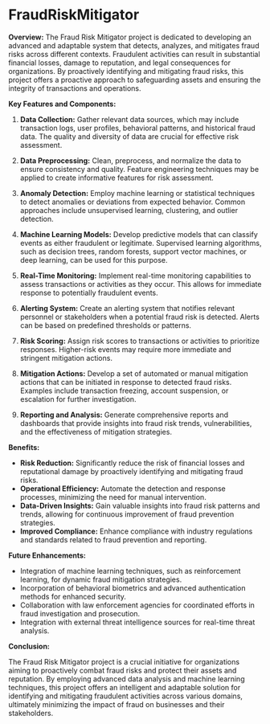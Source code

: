 # FraudRiskMitigator


**Overview:**
The Fraud Risk Mitigator project is dedicated to developing an advanced and adaptable system that detects, analyzes, and mitigates fraud risks across different contexts. 
Fraudulent activities can result in substantial financial losses, damage to reputation, and legal consequences for organizations. By proactively identifying and mitigating fraud risks, this project offers a proactive approach to safeguarding assets and ensuring the integrity of transactions and operations.

**Key Features and Components:**

1. **Data Collection:** Gather relevant data sources, which may include transaction logs, user profiles, behavioral patterns, and historical fraud data. The quality and diversity of data are crucial for effective risk assessment.

2. **Data Preprocessing:** Clean, preprocess, and normalize the data to ensure consistency and quality. Feature engineering techniques may be applied to create informative features for risk assessment.

3. **Anomaly Detection:** Employ machine learning or statistical techniques to detect anomalies or deviations from expected behavior. Common approaches include unsupervised learning, clustering, and outlier detection.

4. **Machine Learning Models:** Develop predictive models that can classify events as either fraudulent or legitimate. Supervised learning algorithms, such as decision trees, random forests, support vector machines, or deep learning, can be used for this purpose.

5. **Real-Time Monitoring:** Implement real-time monitoring capabilities to assess transactions or activities as they occur. This allows for immediate response to potentially fraudulent events.

6. **Alerting System:** Create an alerting system that notifies relevant personnel or stakeholders when a potential fraud risk is detected. Alerts can be based on predefined thresholds or patterns.

7. **Risk Scoring:** Assign risk scores to transactions or activities to prioritize responses. Higher-risk events may require more immediate and stringent mitigation actions.

8. **Mitigation Actions:** Develop a set of automated or manual mitigation actions that can be initiated in response to detected fraud risks. Examples include transaction freezing, account suspension, or escalation for further investigation.

9. **Reporting and Analysis:** Generate comprehensive reports and dashboards that provide insights into fraud risk trends, vulnerabilities, and the effectiveness of mitigation strategies.

**Benefits:**

- **Risk Reduction:** Significantly reduce the risk of financial losses and reputational damage by proactively identifying and mitigating fraud risks.
- **Operational Efficiency:** Automate the detection and response processes, minimizing the need for manual intervention.
- **Data-Driven Insights:** Gain valuable insights into fraud risk patterns and trends, allowing for continuous improvement of fraud prevention strategies.
- **Improved Compliance:** Enhance compliance with industry regulations and standards related to fraud prevention and reporting.

**Future Enhancements:**

- Integration of machine learning techniques, such as reinforcement learning, for dynamic fraud mitigation strategies.
- Incorporation of behavioral biometrics and advanced authentication methods for enhanced security.
- Collaboration with law enforcement agencies for coordinated efforts in fraud investigation and prosecution.
- Integration with external threat intelligence sources for real-time threat analysis.

**Conclusion:**

The Fraud Risk Mitigator project is a crucial initiative for organizations aiming to proactively combat fraud risks and protect their assets and reputation. By employing advanced data analysis and machine learning techniques, this project offers an intelligent and adaptable solution for identifying and mitigating fraudulent activities across various domains, ultimately minimizing the impact of fraud on businesses and their stakeholders.
